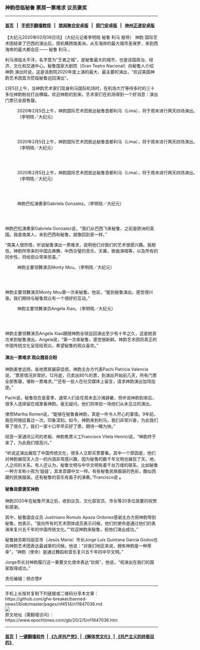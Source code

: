 ### 神韵莅临秘鲁 票房一票难求 议员褒奖
------------------------

#### [首页](https://github.com/gfw-breaker/banned-news1/blob/master/README.md) &nbsp;&nbsp;|&nbsp;&nbsp; [手把手翻墙教程](https://github.com/gfw-breaker/guides/wiki) &nbsp;&nbsp;|&nbsp;&nbsp; [禁闻聚合安卓版](https://github.com/gfw-breaker/bn-android) &nbsp;&nbsp;|&nbsp;&nbsp; [网门安卓版](https://github.com/oGate2/oGate) &nbsp;&nbsp;|&nbsp;&nbsp; [神州正道安卓版](https://github.com/SzzdOgate/update) 



<div><p>
 【大纪元2020年02月06日讯】（大纪元记者李明晓
 <ok href="https://www.epochtimes.com/gb/tag/%E7%A7%98%E9%B2%81.html">
  秘鲁
 </ok>
 <ok href="https://www.epochtimes.com/gb/tag/%E5%88%A9%E9%A9%AC.html">
  利马
 </ok>
 报导）
 <ok href="https://www.epochtimes.com/gb/tag/%E7%A5%9E%E9%9F%B5.html">
  神韵
 </ok>
 国际艺术团结束了巴西的演出后，搭机横跨南美洲，从东海岸的最大城市圣保罗，来到西海岸的最大都会区——
 <ok href="https://www.epochtimes.com/gb/tag/%E7%A7%98%E9%B2%81.html">
  秘鲁
 </ok>
 <ok href="https://www.epochtimes.com/gb/tag/%E5%88%A9%E9%A9%AC.html">
  利马
 </ok>
 。
</p>
<p>
 利马濒临太平洋，名字意为“王者之城”，是秘鲁最大的城市，也是该国政治、经济、文化和交通中心。秘鲁国家大剧院（Gran Teatro Nacional）向秘鲁人介绍
 <ok href="https://www.epochtimes.com/gb/tag/%E7%A5%9E%E9%9F%B5.html">
  神韵
 </ok>
 演出时说，这是该剧院2020年度上演的最大、最主要的演出，“欢迎美国神韵艺术团首次莅临秘鲁巡回演出”。
</p>
<p>
 2月5日上午，当神韵艺术家们现身利马国际机场时，在机场大厅等待多时的三十多位神韵粉丝打出横幅，欢迎神韵的到来。艺术家们在机场得到一个好消息：演出门票已全部售罄。
</p>
<figure class="wp-caption aligncenter" id="attachment_11847111" style="width: 600px">
 <ok href="http://i.epochtimes.com/assets/uploads/2020/02/200205125658100101.jpg">
  <img alt="" class="wp-image-11847111 size-large" src="http://i.epochtimes.com/assets/uploads/2020/02/200205125658100101-600x400.jpg"/>
 </ok>
 <br/><figcaption class="wp-caption-text">
  2020年2月5日上午，神韵国际艺术团抵达秘鲁首都利马（Lima），将于周末进行两天四场演出。（李明晓／大纪元）
 </figcaption><br/>
</figure><br/>
<figure class="wp-caption aligncenter" id="attachment_11847112" style="width: 600px">
 <ok href="http://i.epochtimes.com/assets/uploads/2020/02/200205125652100101.jpg">
  <img alt="" class="wp-image-11847112 size-large" src="http://i.epochtimes.com/assets/uploads/2020/02/200205125652100101-600x400.jpg"/>
 </ok>
 <br/><figcaption class="wp-caption-text">
  2020年2月5日上午，神韵国际艺术团抵达秘鲁首都利马（Lima），将于周末进行两天四场演出。（李明晓／大纪元）
 </figcaption><br/>
</figure><br/>
<figure class="wp-caption aligncenter" id="attachment_11847113" style="width: 600px">
 <ok href="http://i.epochtimes.com/assets/uploads/2020/02/200205125703100101.jpg">
  <img alt="" class="wp-image-11847113 size-large" src="http://i.epochtimes.com/assets/uploads/2020/02/200205125703100101-600x400.jpg"/>
 </ok>
 <br/><figcaption class="wp-caption-text">
  2020年2月5日上午，神韵国际艺术团抵达秘鲁首都利马（Lima），将于周末进行两天四场演出。（李明晓／大纪元）
 </figcaption><br/>
</figure><br/>
<figure class="wp-caption aligncenter" id="attachment_11847105" style="width: 600px">
 <ok href="http://i.epochtimes.com/assets/uploads/2020/02/200205125630100101.jpg">
  <img alt="" class="wp-image-11847105 size-large" src="http://i.epochtimes.com/assets/uploads/2020/02/200205125630100101-600x400.jpg"/>
 </ok>
 <br/><figcaption class="wp-caption-text">
  神韵巴松演奏家Gabriela Gonzalez。（李明晓／大纪元）
 </figcaption><br/>
</figure><br/>
<p>
 神韵巴松演奏家Gabriela Gonzalez说，“我们从巴西飞来秘鲁，之前是欧洲的英国。我是南美人，来到巴西和秘鲁，就像回到家一样。”
</p>
<p>
 “南美人很热情，听说秘鲁演出一票难求，说明他们对我们的艺术很感兴趣。我相信，神韵所带来的中国古典舞、中西合璧的音乐、天幕，歌曲演唱等，以及所有的同步性，将给观众带来惊喜。”
</p>
<figure class="wp-caption aligncenter" id="attachment_11847106" style="width: 600px">
 <ok href="http://i.epochtimes.com/assets/uploads/2020/02/200205125646100101.jpg">
  <img alt="" class="wp-image-11847106 size-large" src="http://i.epochtimes.com/assets/uploads/2020/02/200205125646100101-600x400.jpg"/>
 </ok>
 <br/><figcaption class="wp-caption-text">
  神韵主要领舞演员Monty Mou。（李明晓／大纪元）
 </figcaption><br/>
</figure><br/>
<p>
 神韵主要领舞演员Monty Mou第一次来秘鲁。他说，“能到秘鲁演出，感觉很兴奋。我们期待与秘鲁观众有一个很好的互动。”
</p>
<figure class="wp-caption aligncenter" id="attachment_11847108" style="width: 600px">
 <ok href="http://i.epochtimes.com/assets/uploads/2020/02/200205125625100101.jpg">
  <img alt="" class="wp-image-11847108 size-large" src="http://i.epochtimes.com/assets/uploads/2020/02/200205125625100101-600x400.jpg"/>
 </ok>
 <br/><figcaption class="wp-caption-text">
  神韵主要领舞演员Angela Xiao。（李明晓／大纪元）
 </figcaption><br/>
</figure><br/>
<p>
 神韵主要领舞演员Angela Xiao跟随神韵全球巡回演出至少有十年之久，这是她首次来到秘鲁演出。Angela说，“第一次来秘鲁，感觉很新鲜。神韵艺术团将真正的中国传统文化呈现给观众，希望秘鲁的观众喜欢。”
</p>
<h4>
 演出一票难求 观众翘首企盼
</h4>
<p>
 神韵美誉远扬，各地票房屡获佳绩。神韵主办方代表Pachi Patricia Valencia说，“票房情况非常好。12月底，已卖出80%的票，到演出开始前几天，所有门票全部售罄，堪称一票难求。”“还有一些人在社交媒体上留言，请求神韵演出加场加座。”
</p>
<p>
 Pachi说，秘鲁现在是夏季，通常人们会在周末去沙滩避暑，但听说神韵到来后，很多人选择留在城里看神韵。毫无疑问，他们将体验一场他们从未见过的演出。
</p>
<p>
 律师Martha Romen说，“能够在秘鲁看神韵，真是一件令人开心的事情。9年前，我在阿根廷看过一次，印象深刻。如今，神韵来到利马，我们非常兴奋，为此我们等了很久了。我们一家十口早早买好了票，期待一睹为快。”
</p>
<p>
 经营一家通讯公司的老板、神韵售票义工Francisco Vilela Henrici说，“神韵终于来了，为此我们很高兴。”
</p>
<p>
 “听说这演出展现了中国传统文化，很多人立即买票要看。其中一个原因是，他们对神韵展现天人合一的内涵非常感兴趣，因为秘鲁的数千年文明也展现了天、地、人之间的关系。有人还认为，秘鲁文明与中华文明有着千丝万缕的联系，比如秘鲁一种方言称小孩为‘娃娃’，其发音跟中文一样。有些秘鲁民族服装的色彩，酷似西藏的民族服装。还有秘鲁的音乐有笛子的演奏。”Francisco说
 <strong>
  。
 </strong>
</p>
<h4>
 秘鲁政要褒奖神韵
</h4>
<p>
 神韵2020年在秘鲁开演之前，收到议员、文化部官员、市长等20多位政要的祝贺和感谢。
</p>
<p>
 其中，秘鲁国会议员 Justiniano Romulo Apaza Ordonez感谢主办方把神韵带到秘鲁。他表示，“我向所有的艺术团体成员表示问候，他们的使命是通过他们的表演来复兴五千年的中国传统文化。”“欢迎神韵来秘鲁，祝他们演出成功。”
</p>
<p>
 秘鲁赫苏斯玛丽亚市（Jesús María）市长Jorge Luis Quintana Garcia Godos也向神韵艺术团表达最诚挚的问候。他说：“对我们地区来说，拥有神韵是一种荣幸”，“神韵（使命）是通过舞蹈和音乐复兴五千年的中华文明。”
</p>
<p>
 Jorge市长对神韵履行这一重要文化使命表达“钦佩”，他说，“祝演出在我们的国家取得成功。”
</p>
<p>
 责任编辑：杨亦慧#
</p>
</div>
<hr/>
手机上长按并复制下列链接或二维码分享本文章：<br/>
https://github.com/gfw-breaker/banned-news1/blob/master/pages/nf4514/n11847036.md <br/>
<a href='https://github.com/gfw-breaker/banned-news1/blob/master/pages/nf4514/n11847036.md'><img src='https://github.com/gfw-breaker/banned-news1/blob/master/pages/nf4514/n11847036.md.png'/></a> <br/>
原文地址（需翻墙访问）：https://www.epochtimes.com/gb/20/2/5/n11847036.htm


------------------------
#### [首页](https://github.com/gfw-breaker/banned-news1/blob/master/README.md) &nbsp;|&nbsp; [一键翻墙软件](https://github.com/gfw-breaker/nogfw/blob/master/README.md) &nbsp;| [《九评共产党》](https://github.com/gfw-breaker/9ping.md/blob/master/README.md#九评之一评共产党是什么) | [《解体党文化》](https://github.com/gfw-breaker/jtdwh.md/blob/master/README.md) | [《共产主义的终极目的》](https://github.com/gfw-breaker/gczydzjmd.md/blob/master/README.md)


<img src='http://gfw-breaker.win/banned-news/pages/nf4514/n11847036.md' width='0px' height='0px'/>